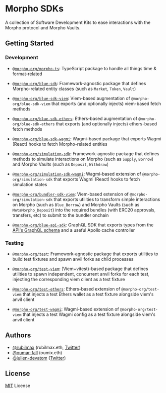 # Morpho SDKs

A collection of Software Development Kits to ease interactions with the Morpho protocol and Morpho Vaults.

## Getting Started

### Development

- [`@morpho-org/morpho-ts`](./packages/morpho-ts/): TypeScript package to handle all things time & format-related

- [`@morpho-org/blue-sdk`](./packages/blue-sdk/): Framework-agnostic package that defines Morpho-related entity classes (such as `Market`, `Token`, `Vault`)
- [`@morpho-org/blue-sdk-viem`](./packages/blue-sdk-viem/): Viem-based augmentation of `@morpho-org/blue-sdk-viem` that exports (and optionally injects) viem-based fetch methods
- [`@morpho-org/blue-sdk-ethers`](./packages/blue-sdk-ethers/): Ethers-based augmentation of `@morpho-org/blue-sdk-ethers` that exports (and optionally injects) ethers-based fetch methods
- [`@morpho-org/blue-sdk-wagmi`](./packages/blue-sdk-wagmi/): Wagmi-based package that exports Wagmi (React) hooks to fetch Morpho-related entities

- [`@morpho-org/simulation-sdk`](./packages/simulation-sdk/): Framework-agnostic package that defines methods to simulate interactions on Morpho (such as `Supply`, `Borrow`) and Morpho Vaults (such as `Deposit`, `Withdraw`)
- [`@morpho-org/simulation-sdk-wagmi`](./packages/simulation-sdk-wagmi/): Wagmi-based extension of `@morpho-org/simulation-sdk` that exports Wagmi (React) hooks to fetch simulation states

- [`@morpho-org/bundler-sdk-viem`](./packages/bundler-sdk-viem/): Viem-based extension of `@morpho-org/simulation-sdk` that exports utilities to transform simple interactions on Morpho (such as `Blue_Borrow`) and Morpho Vaults (such as `MetaMorpho_Deposit`) into the required bundles (with ERC20 approvals, transfers, etc) to submit to the bundler onchain

- [`@morpho-org/blue-api-sdk`](./packages/blue-api-sdk/): GraphQL SDK that exports types from the [API's GraphQL schema](https://blue-api.morpho.org/graphql) and a useful Apollo cache controller

### Testing

- [`@morpho-org/test`](./packages/test/): Framework-agnostic package that exports utilities to build test fixtures and spawn anvil forks as child processes

- [`@morpho-org/test-viem`](./packages/test-viem/): (Viem+vitest)-based package that defines utilities to spawn independent, concurrent anvil forks for each test, injecting the corresponding viem client as a test fixture
- [`@morpho-org/test-ethers`](./packages/test-ethers/): Ethers-based extension of `@morpho-org/test-viem` that injects a test Ethers wallet as a test fixture alongside viem's anvil client
- [`@morpho-org/test-wagmi`](./packages/test-wagmi/): Wagmi-based extension of `@morpho-org/test-viem` that injects a test Wagmi config as a test fixture alongside viem's anvil client

## Authors

- [@rubilmax](https://github.com/rubilmax) (rubilmax.eth, [Twitter](https://x.com/rubilmax))
- [@oumar-fall](https://github.com/oumar-fall) (oumix.eth)
- [@julien-devatom](https://github.com/oumar-fall) ([Twitter](https://x.com/julien_devatom))

## License

[MIT](/LICENSE) License